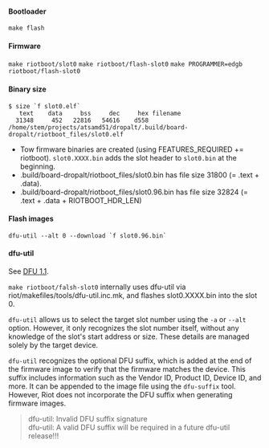 #### Bootloader
`make flash`

#### Firmware
`make riotboot/slot0`
`make riotboot/flash-slot0`
`make PROGRAMMER=edgb riotboot/flash-slot0`

#### Binary size
```
$ size `f slot0.elf`
   text    data     bss     dec     hex filename
  31348     452   22816   54616    d558 /home/stem/projects/atsamd51/dropalt/.build/board-dropalt/riotboot_files/slot0.elf
```

* Tow firmware binaries are created (using FEATURES_REQUIRED += riotboot). `slot0.XXXX.bin` adds the slot header to `slot0.bin` at the beginning.
* .build/board-dropalt/riotboot_files/slot0.bin has file size 31800 (= .text + .data).
* .build/board-dropalt/riotboot_files/slot0.96.bin has file size 32824 (= .text + .data + RIOTBOOT_HDR_LEN)

#### Flash images
``dfu-util --alt 0 --download `f slot0.96.bin` ``

#### dfu-util
See [DFU 1.1](https://www.usb.org/sites/default/files/DFU_1.1.pdf).

`make riotboot/falsh-slot0` internally uses dfu-util via riot/makefiles/tools/dfu-util.inc.mk, and flashes slot0.XXXX.bin into the slot 0.

`dfu-util` allows us to select the target slot number using the `-a` or `--alt` option. However, it only recognizes the slot number itself, without any knowledge of the slot's start address or size. These details are managed solely by the target device.

`dfu-util` recognizes the optional DFU suffix, which is added at the end of the firmware image to verify that the firmware matches the device. This suffix includes information such as the Vendor ID, Product ID, Device ID, and more. It can be appended to the image file using the `dfu-suffix` tool. However, Riot does not incorporate the DFU suffix when generating firmware images.

> dfu-util: Invalid DFU suffix signature  
> dfu-util: A valid DFU suffix will be required in a future dfu-util release!!!
